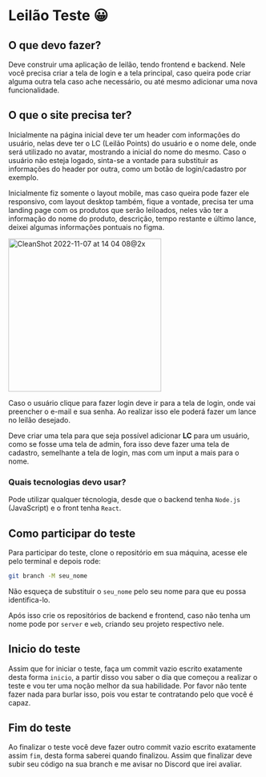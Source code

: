 # Leilão Teste 😀

## O que devo fazer?
Deve construir uma aplicação de leilão, tendo frontend e backend. Nele você precisa criar a tela de login e a tela principal, caso queira pode criar alguma outra tela caso ache necessário, ou até mesmo adicionar uma nova funcionalidade.

## O que o site precisa ter?
Inicialmente na página inicial deve ter um header com informações do usuário, nelas deve ter o LC (Leilão Points) do usuário e o nome dele, onde será utilizado no avatar, mostrando a inicial do nome do mesmo. Caso o usuário não esteja logado, sinta-se a vontade para substituir as informações do header por outra, como um botão de login/cadastro por exemplo.

Inicialmente fiz somente o layout mobile, mas caso queira pode fazer ele responsivo, com layout desktop também, fique a vontade, precisa ter uma landing page com os produtos que serão leiloados, neles vão ter a informação do nome do produto, descrição, tempo restante e último lance, deixei algumas informações pontuais no figma.

<img width="305" alt="CleanShot 2022-11-07 at 14 04 08@2x" src="https://user-images.githubusercontent.com/61637710/200370748-3cf12958-a02b-42ba-b332-baf6100f7170.png">

Caso o usuário clique para fazer login deve ir para a tela de login, onde vai preencher o e-mail e sua senha. Ao realizar isso ele poderá fazer um lance no leilão desejado.

Deve criar uma tela para que seja possível adicionar **LC** para um usuário, como se fosse uma tela de admin, fora isso deve fazer uma tela de cadastro, semelhante a tela de login, mas com um input a mais para o nome.

### Quais tecnologias devo usar?

Pode utilizar qualquer técnologia, desde que o backend tenha `Node.js` (JavaScript) e o front tenha `React`.


## Como participar do teste
Para participar do teste, clone o repositório em sua máquina, acesse ele pelo terminal e depois rode:

```sh
git branch -M seu_nome
```

Não esqueça de substituir o `seu_nome` pelo seu nome para que eu possa identifica-lo.

Após isso crie os repositórios de backend e frontend, caso não tenha um nome pode por `server` e `web`, criando seu projeto respectivo nele.

## Inicio do teste
Assim que for iniciar o teste, faça um commit vazio escrito exatamente desta forma `inicio`, a partir disso vou saber o dia que começou a realizar o teste e vou ter uma noção melhor da sua habilidade. Por favor não tente fazer nada para burlar isso, pois vou estar te contratando pelo que você é capaz.

## Fim do teste
Ao finalizar o teste você deve fazer outro commit vazio escrito exatamente assim `fim`, desta forma saberei quando finalizou. Assim que finalizar deve subir seu código na sua branch e me avisar no Discord que irei avaliar.
